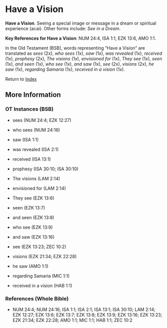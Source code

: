 # Have a Vision
**Have a Vision**. 
Seeing a special image or message in a dream or spiritual experience (acai). 
Other forms include: 
*See in a Dream*. 


**Key References for Have a Vision**: 
NUM 24:4, ISA 1:1, EZK 13:6, AMO 1:1. 


In the Old Testament (BSB), words representing “Have a Vision” are translated as 
*sees* (2x), *who sees* (1x), *saw* (1x), *was revealed* (1x), *received* (1x), *prophesy* (2x), *The visions* (1x), *envisioned for* (1x), *They see* (1x), *seen* (1x), *and seen* (1x), *who see* (1x), *and saw* (1x), *see* (2x), *visions* (2x), *he saw* (1x), *regarding Samaria* (1x), *received in a vision* (1x). 




Return to [Index](00-Index.md)

## More Information

### OT Instances (BSB)

* sees (NUM 24:4; EZK 12:27)

* who sees (NUM 24:16)

* saw (ISA 1:1)

* was revealed (ISA 2:1)

* received (ISA 13:1)

* prophesy (ISA 30:10; ISA 30:10)

* The visions (LAM 2:14)

* envisioned for (LAM 2:14)

* They see (EZK 13:6)

* seen (EZK 13:7)

* and seen (EZK 13:8)

* who see (EZK 13:9)

* and saw (EZK 13:16)

* see (EZK 13:23; ZEC 10:2)

* visions (EZK 21:34; EZK 22:28)

* he saw (AMO 1:1)

* regarding Samaria (MIC 1:1)

* received in a vision (HAB 1:1)



### References (Whole Bible)

* NUM 24:4; NUM 24:16; ISA 1:1; ISA 2:1; ISA 13:1; ISA 30:10; LAM 2:14; EZK 12:27; EZK 13:6; EZK 13:7; EZK 13:8; EZK 13:9; EZK 13:16; EZK 13:23; EZK 21:34; EZK 22:28; AMO 1:1; MIC 1:1; HAB 1:1; ZEC 10:2



